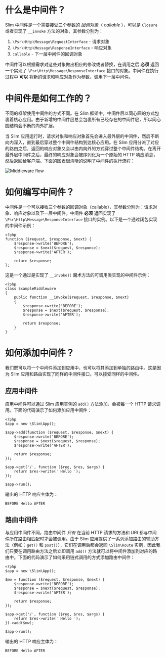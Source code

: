 # 什么是中间件？

Slim 中间件是一个需要接受三个参数的 _回调对象_（ _callable_ ），可以是 `Closure` 或者实现了 `__invoke` 方法的对象，其参数分别为：

1. `\Psr\Http\Message\RequestInterface` - 请求对象
2. `\Psr\Http\Message\ResponseInterface` - 响应对象
3. `callable` - 下一层中间件的回调对象

中间件可以根据需求对这些对象做出相应的修改或者替换，在调用之后 **必须** 返回一个实现了 `\Psr\Http\Message\ResponseInterface` 接口的对象。中间件在执行过程中 **可以** 将新的请求和响应对象作为参数，调用下一层中间件。

# 中间件是如何工作的？

不同的框架使用中间件的方式不同。在 Slim 框架中，中间件层以同心圆的方式包裹着核心应用。由于新增的中间件层总会包裹所有已经存在的中间件层，所以同心圆结构会不断的向外扩展。

当 Slim 应用运行时，请求对象和响应对象首先会进入最外层的中间件，然后不断向内深入，直到最后穿过整个中间件结构到达核心应用。在 Slim 应用分派了对应的路由之后，返回的响应对象又会以由内向外的方式穿过整个中间件结构。在离开最外层中间件之后，最终的响应对象会被序列化为一个原始的 HTTP 响应消息，然后返回给客户端。下面的图表很清晰的说明了中间件的执行流程：

![Middleware flow](/images/middleware.png 'Middleware')

# 如何编写中间件？

中间件是一个可以接收三个参数的回调对象（callable），其参数分别为：请求对象、响应对象以及下一层中间件。中间件 **必须** 返回实现了 `\Psr\Http\Message\ResponseInterface` 接口的实例。以下是一个通过闭包实现的中间件示例：

    <?php
    function ($request, $response, $next) {
        $response->write('BEFORE');
        $response = $next($request, $response);
        $response->write('AFTER');

        return $response;
    };

这是一个通过是实现了 `__invoke()` 魔术方法的可调用类实现的中间件示例：

    <?php
    class ExampleMiddleware
    {
        public function __invoke($request, $response, $next)
        {
            $response->write('BEFORE');
            $response = $next($request, $response);
            $response->write('AFTER');

            return $response;
        }
    }

# 如何添加中间件？

我们既可以将一个中间件添加到应用中，也可以将其添加到单独的路由中。这是因为 Slim 应用和路由实现了同样的中间件接口，可以接受同样的中间件。

## 应用中间件

应用中间件可以通过 Slim 应用实例的 `add()` 方法添加，会被每一个 HTTP 请求调用。下面的代码演示了如何添加应用中间件：

    <?php
    $app = new \Slim\App();

    $app->add(function ($request, $response, $next) {
        $response->write('BEFORE');
        $response = $next($request, $response);
        $response->write('AFTER');

        return $response;
    });

    $app->get('/', function ($req, $res, $args) {
        return $res->write(' Hello ');
    });

    $app->run();

输出的 HTTP 响应主体为：

    BEFORE Hello AFTER

## 路由中间件

与应用中间件不同，路由中间件 _只有_ 在当前 HTTP 请求的方法和 URI 都与中间件所在路由相匹配时才会被调用。由于 Slim 应用提供了一系列添加路由的辅助方法（例如：`get()` 和 `post()`），它们在调用后都会返回 `\Slim\Route` 实例，因此我们只要在调用路由方法之后立即调用 `add()` 方法就可以将中间件添加到对应的路由中。下面的代码演示了如何采用链式调用的方式添加路由中间件：

    <?php
    $app = new \Slim\App();

    $mw = function ($request, $response, $next) {
        $response->write('BEFORE');
        $response = $next($request, $response);
        $response->write('AFTER');

        return $response;
    });

    $app->get('/', function ($req, $res, $args) {
        return $res->write(' Hello ');
    })->add($mw);

    $app->run();

输出的 HTTP 响应主体为：

    BEFORE Hello AFTER
